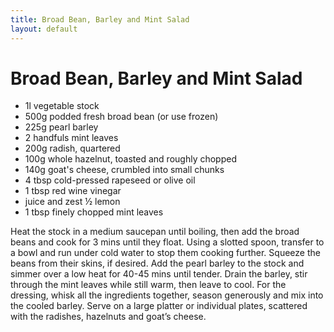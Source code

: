 ```yaml
---
title: Broad Bean, Barley and Mint Salad
layout: default
---
```


# Broad Bean, Barley and Mint Salad

- 1l vegetable stock
- 500g podded fresh broad bean (or use frozen)
- 225g pearl barley
- 2 handfuls mint leaves
- 200g radish, quartered
- 100g whole hazelnut, toasted and roughly chopped
- 140g goat's cheese, crumbled into small chunks
- 4 tbsp cold-pressed rapeseed or olive oil
- 1 tbsp red wine vinegar
- juice and zest ½ lemon
- 1 tbsp finely chopped mint leaves

Heat the stock in a medium saucepan until boiling, then add the broad beans and cook for 3 mins until they float. Using a slotted spoon, transfer to a bowl and run under cold water to stop them cooking further. Squeeze the beans from their skins, if desired.
Add the pearl barley to the stock and simmer over a low heat for 40-45 mins until tender. Drain the barley, stir through the mint leaves while still warm, then leave to cool.
For the dressing, whisk all the ingredients together, season generously and mix into the cooled barley. Serve on a large platter or individual plates, scattered with the radishes, hazelnuts and goat’s cheese.
